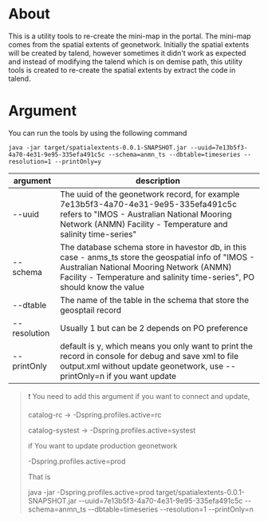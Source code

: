 # About

This is a utility tools to re-create the mini-map in the portal. The mini-map comes from the spatial extents
of geonetwork. Initially the spatial extents will be created by talend, however sometimes it didn't work
as expected and instead of modifying the talend which is on demise path, this utility tools is created 
to re-create the spatial extents by extract the code in talend.

# Argument
You can run the tools by using the following command
```shell
java -jar target/spatialextents-0.0.1-SNAPSHOT.jar --uuid=7e13b5f3-4a70-4e31-9e95-335efa491c5c --schema=anmn_ts --dbtable=timeseries --resolution=1 --printOnly=y
```

| argument | description                                                                                                                                                                                                                 |
| ----- |-----------------------------------------------------------------------------------------------------------------------------------------------------------------------------------------------------------------------------|
| --uuid | The uuid of the geonetwork record, for example  7e13b5f3-4a70-4e31-9e95-335efa491c5c refers to "IMOS - Australian National Mooring Network (ANMN) Facility - Temperature and salinity time-series"                          |
| --schema | The database schema store in havestor db, in this case - anms_ts store the geospatial info of "IMOS - Australian National Mooring Network (ANMN) Facility - Temperature and salinity time-series", PO should know the value |
| --dtable | The name of the table in the schema that store the geosptail record                                                                                                                                                         | 
| -- resolution | Usually 1 but can be 2 depends on PO preference                                                                                                                                                                             | 
| --printOnly | default is y, which means you only want to print the record in console for debug and save xml to file output.xml without update geonetwork, use --printOnly=n if you want update                                            |


> :exclamation:
> You need to add this argument if you want to connect and update,
> 
> catalog-rc  ->    -Dspring.profiles.active=rc
> 
>  catalog-systest ->   -Dspring.profiles.active=systest  
> 
> if You want to update production geonetwork
> 
> -Dspring.profiles.active=prod
> 
> That is
> 
> java -jar -Dspring.profiles.active=prod target/spatialextents-0.0.1-SNAPSHOT.jar --uuid=7e13b5f3-4a70-4e31-9e95-335efa491c5c --schema=anmn_ts --dbtable=timeseries --resolution=1 --printOnly=n 
